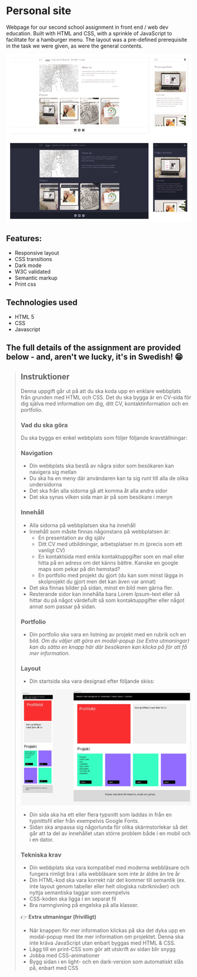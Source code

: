 # Personal site

Webpage for our second school assignment in front end / web dev education. Built with HTML and CSS, with a sprinkle of JavaScript to facilitate for a hamburger menu. 
The layout was a pre-defined prerequisite in the task we were given, as were the general contents. 

 ![layout mockup](https://github.com/LinneaToth/cv/blob/main/img/preview.png)

## Features:

- Responsive layout
- CSS transitions
- Dark mode
- W3C validated
- Semantic markup
- Print css

## Technologies used
- HTML 5
- CSS
- Javascript

## The full details of the assignment are provided below - and, aren't we lucky, it's in Swedish! 😁

> ## Instruktioner
> 
> Denna uppgift går ut på att du ska koda upp en enklare webbplats från grunden med HTML och CSS. Det du ska bygga är en CV-sida för dig själva med information om dig, ditt CV, kontaktinformation och en portfolio.
> 
> ### Vad du ska göra
> 
> Du ska bygga en enkel webbplats som följer följande kravställningar:
> 
> ### **Navigation**
> 
> - Din webbplats ska bestå av några sidor som besökaren kan navigera sig mellan
> - Du ska ha en meny där användaren kan ta sig runt till alla de olika undersidorna
> - Det ska från alla sidorna gå att komma åt alla andra sidor
> - Det ska synas vilken sida man är på som besökare i menyn
> 
> ### **Innehåll**
> 
> - Alla sidorna på webbplatsen ska ha innehåll
> - Innehåll som måste finnas någonstans på webbplatsen är:
>     - En presentation av dig själv
>     - Ditt CV med utbildningar, arbetsplatser m.m (precis som ett vanligt CV)
>     - En kontaktsida med enkla kontaktuppgifter som en mail eller hitta på en adress om det känns bättre. Kanske en google maps som pekar på din hemstad?
>     - En portfolio med projekt du gjort (du kan som minst lägga in skolprojekt du gjort men det kan även var annat)
> - Det ska finnas bilder på sidan, minst en bild men gärna fler.
> - Resterande sidor kan innehålla bara Lorem Ipsum-text eller så hittar du på något värdefullt så som kontaktuppgifter eller något annat som passar på sidan.
> 
> ### **Portfolio**
> 
> - Din portfolio ska vara en listning av projekt med en rubrik och en bild. *Om du väljer att göra en modal-popup (se Extra utmaningar) kan du sätta en knapp här där besökaren kan klicka på för att få mer information.*
> 
> ### **Layout**
> 
> - Din startsida ska vara designad efter följande skiss:
>     
> ![layout mockup](https://github.com/LinneaToth/cv/blob/main/img/layouts.png?raw=true)
>      
> - Din sida ska ha ett eller flera typsnitt som laddas in från en typnittsfil eller från exempelvis Google Fonts.
> - Sidan ska anpassa sig någorlunda för olika skärmstorlekar så det går att ta del av innehållet utan större problem både i en mobil och i en dator.
> 
> ### **Tekniska krav**
> 
> - Din webbplats ska vara kompatibel med moderna webbläsare och fungera rimligt bra i alla webbläsare som inte är äldre än tre år
> - Din HTML-kod ska vara korrekt när det kommer till semantik (ex. inte layout genom tabeller eller helt ologiska rubriknivåer) och nyttja semantiska taggar som exempelvis <nav>
> - CSS-koden ska ligga i en separat fil
> - Bra namngivning på engelska på alla klasser.
> 
> 👉 **Extra utmaningar (frivilligt)**
> 
> - När knappen för mer information klickas på ska det dyka upp en modal-popup med lite mer information om projektet. Denna ska inte kräva JavaScript utan enbart byggas med HTML & CSS.
> - Lägg till en print-CSS som gör att utskrift av sidan blir snygg
> - Jobba med CSS-animationer
> - Bygg sidan i en light- och en dark-version som automatiskt slås på, enbart med CSS
